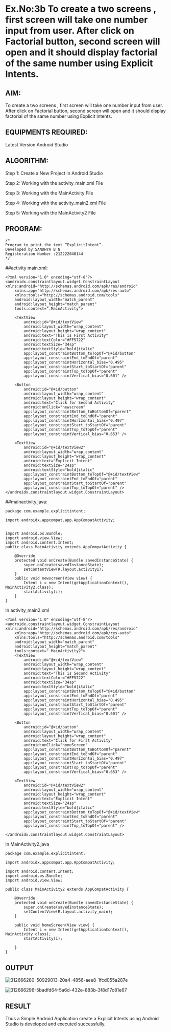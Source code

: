 # Ex.No:3b To create a two screens , first screen will take one number input from user. After click on Factorial button, second screen will open and it should display factorial of the same number using Explicit Intents.


## AIM:

To create a two screens , first screen will take one number input from user. After click on Factorial button, second screen will open and it should display factorial of the same number using Explicit Intents.


## EQUIPMENTS REQUIRED:

Latest Version Android Studio

## ALGORITHM:
Step 1: Create a New Project in Android Studio

Step 2: Working with the activity_main.xml File

Step 3: Working with the MainActivity File

Step 4: Working with the activity_main2.xml File

Step 5: Working with the MainActivity2 File


## PROGRAM:
```
/*
Program to print the text “ExplicitIntent”.
Developed by:SANDHYA B N
Registeration Number :212222040144
*/
```
##activity main.xml:
```
<?xml version="1.0" encoding="utf-8"?>
<androidx.constraintlayout.widget.ConstraintLayout xmlns:android="http://schemas.android.com/apk/res/android"
    xmlns:app="http://schemas.android.com/apk/res-auto"
    xmlns:tools="http://schemas.android.com/tools"
    android:layout_width="match_parent"
    android:layout_height="match_parent"
    tools:context=".MainActivity">

    <TextView
        android:id="@+id/textView"
        android:layout_width="wrap_content"
        android:layout_height="wrap_content"
        android:text="This is First Activity"
        android:textColor="#FF5722"
        android:textSize="34sp"
        android:textStyle="bold|italic"
        app:layout_constraintBottom_toTopOf="@+id/button"
        app:layout_constraintEnd_toEndOf="parent"
        app:layout_constraintHorizontal_bias="0.495"
        app:layout_constraintStart_toStartOf="parent"
        app:layout_constraintTop_toTopOf="parent"
        app:layout_constraintVertical_bias="0.601" />

    <Button
        android:id="@+id/button"
        android:layout_width="wrap_content"
        android:layout_height="wrap_content"
        android:text="Click for Second Activity"
        android:onClick="newscreen"
        app:layout_constraintBottom_toBottomOf="parent"
        app:layout_constraintEnd_toEndOf="parent"
        app:layout_constraintHorizontal_bias="0.497"
        app:layout_constraintStart_toStartOf="parent"
        app:layout_constraintTop_toTopOf="parent"
        app:layout_constraintVertical_bias="0.653" />

    <TextView
        android:id="@+id/textView2"
        android:layout_width="wrap_content"
        android:layout_height="wrap_content"
        android:text="Explicit Intent"
        android:textSize="24sp"
        android:textStyle="bold|italic"
        app:layout_constraintBottom_toTopOf="@+id/textView"
        app:layout_constraintEnd_toEndOf="parent"
        app:layout_constraintStart_toStartOf="parent"
        app:layout_constraintTop_toTopOf="parent" />
</androidx.constraintlayout.widget.ConstraintLayout>
```
##mainactivity.java:
```
package com.example.explicitintent;

import androidx.appcompat.app.AppCompatActivity;


import android.os.Bundle;
import android.view.View;
import android.content.Intent;
public class MainActivity extends AppCompatActivity {

    @Override
    protected void onCreate(Bundle savedInstanceState) {
        super.onCreate(savedInstanceState);
        setContentView(R.layout.activity1);
    }
    public void newscreen(View view) {
        Intent i = new Intent(getApplicationContext(), MainActivity2.class);
        startActivity(i);
    }
}
```
In activity_main2.xml
```
<?xml version="1.0" encoding="utf-8"?>
<androidx.constraintlayout.widget.ConstraintLayout xmlns:android="http://schemas.android.com/apk/res/android"
    xmlns:app="http://schemas.android.com/apk/res-auto"
    xmlns:tools="http://schemas.android.com/tools"
    android:layout_width="match_parent"
    android:layout_height="match_parent"
    tools:context=".MainActivity2">
    <TextView
        android:id="@+id/textView"
        android:layout_width="wrap_content"
        android:layout_height="wrap_content"
        android:text="This is Second Activity"
        android:textColor="#FF5722"
        android:textSize="34sp"
        android:textStyle="bold|italic"
        app:layout_constraintBottom_toTopOf="@+id/button"
        app:layout_constraintEnd_toEndOf="parent"
        app:layout_constraintHorizontal_bias="0.495"
        app:layout_constraintStart_toStartOf="parent"
        app:layout_constraintTop_toTopOf="parent"
        app:layout_constraintVertical_bias="0.601" />

    <Button
        android:id="@+id/button"
        android:layout_width="wrap_content"
        android:layout_height="wrap_content"
        android:text="Click for First Activity"
        android:onClick="homeScreen"
        app:layout_constraintBottom_toBottomOf="parent"
        app:layout_constraintEnd_toEndOf="parent"
        app:layout_constraintHorizontal_bias="0.497"
        app:layout_constraintStart_toStartOf="parent"
        app:layout_constraintTop_toTopOf="parent"
        app:layout_constraintVertical_bias="0.653" />

    <TextView
        android:id="@+id/textView2"
        android:layout_width="wrap_content"
        android:layout_height="wrap_content"
        android:text="Explicit Intent"
        android:textSize="24sp"
        android:textStyle="bold|italic"
        app:layout_constraintBottom_toTopOf="@+id/textView"
        app:layout_constraintEnd_toEndOf="parent"
        app:layout_constraintStart_toStartOf="parent"
        app:layout_constraintTop_toTopOf="parent" />

</androidx.constraintlayout.widget.ConstraintLayout>
```
In MainActivity2.java
```
package com.example.explicitintent;

import androidx.appcompat.app.AppCompatActivity;

import android.content.Intent;
import android.os.Bundle;
import android.view.View;

public class MainActivity2 extends AppCompatActivity {

    @Override
    protected void onCreate(Bundle savedInstanceState) {
        super.onCreate(savedInstanceState);
        setContentView(R.layout.activity_main);
    }

    public void homeScreen(View view) {
        Intent i = new Intent(getApplicationContext(), MainActivity.class);
        startActivity(i);

    }
}
```

## OUTPUT

![312666280-50929013-20a4-4856-aee8-1fcd055a287e](https://github.com/suryacse05/ExplicitIntent-MAD/assets/115525118/61349f3d-ce52-45d8-9193-9442eca47d98)

![312666296-5badfd64-5a6d-432e-883b-3f8d17c81e67](https://github.com/suryacse05/ExplicitIntent-MAD/assets/115525118/8772e0cf-a6fe-4d4b-be34-f747810671e0)


## RESULT
Thus a Simple Android Application create a Explicit Intents using Android Studio is developed and executed successfully.


